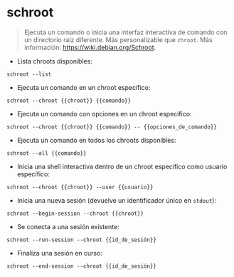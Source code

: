 # schroot

> Ejecuta un comando o inicia una interfaz interactiva de comando con un directorio raíz diferente. Más personalizable que `chroot`.
> Más información: <https://wiki.debian.org/Schroot>.

- Lista chroots disponibles:

`schroot --list`

- Ejecuta un comando en un chroot específico:

`schroot --chroot {{chroot}} {{comando}}`

- Ejecuta un comando con opciones en un chroot específico:

`schroot --chroot {{chroot}} {{comando}} -- {{opciones_de_comando}}`

- Ejecuta un comando en todos los chroots disponibles:

`schroot --all {{comando}}`

- Inicia una shell interactiva dentro de un chroot específico como usuario específico:

`schroot --chroot {{chroot}} --user {{usuario}}`

- Inicia una nueva sesión (devuelve un identificador único en `stdout`):

`schroot --begin-session --chroot {{chroot}}`

- Se conecta a una sesión existente:

`schroot --run-session --chroot {{id_de_sesión}}`

- Finaliza una sesión en curso:

`schroot --end-session --chroot {{id_de_sesión}}`
